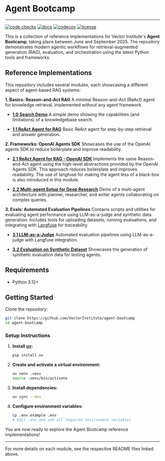 # Agent Bootcamp

----------------------------------------------------------------------------------------

[![code checks](https://github.com/VectorInstitute/agent-bootcamp/actions/workflows/code_checks.yml/badge.svg)](https://github.com/VectorInstitute/agent-bootcamp/actions/workflows/code_checks.yml)
[![docs](https://github.com/VectorInstitute/agent-bootcamp/actions/workflows/docs.yml/badge.svg)](https://github.com/VectorInstitute/agent-bootcamp/actions/workflows/docs.yml)
[![codecov](https://codecov.io/github/VectorInstitute/agent-bootcamp/graph/badge.svg?token=83MYFZ3UPA)](https://codecov.io/github/VectorInstitute/agent-bootcamp)
[![license](https://img.shields.io/github/license/VectorInstitute/agent-bootcamp.svg)](https://github.com/VectorInstitute/agent-bootcamp/blob/main/LICENSE)

This is a collection of reference implementations for Vector Institute's **Agent Bootcamp**, taking place between June and September 2025. The repository demonstrates modern agentic workflows for retrieval-augmented generation (RAG), evaluation, and orchestration using the latest Python tools and frameworks.

## Reference Implementations

This repository includes several modules, each showcasing a different aspect of agent-based RAG systems:

**1. Basics: Reason-and-Act RAG**
A minimal Reason-and-Act (ReAct) agent for knowledge retrieval, implemented without any agent framework.

- **[1.0 Search Demo](src/1_basics/0_search_demo/README.md)**
  A simple demo showing the capabilities (and limitations) of a knowledgebase search.


- **[1.1 ReAct Agent for RAG](src/1_basics/1_react_rag/README.md)**
  Basic ReAct agent for step-by-step retrieval and answer generation.

**2. Frameworks: OpenAI Agents SDK**
  Showcases the use of the OpenAI agents SDK to reduce boilerplate and improve readability.

- **[2.1 ReAct Agent for RAG - OpenAI SDK](src/2_frameworks/1_react_rag/README.md)**
  Implements the same Reason-and-Act agent using the high-level abstractions provided by the OpenAI Agents SDK. This approach reduces boilerplate and improves readability.
  The use of langfuse for making the agent less of a black-box is also introduced in this module.

- **[2.2 Multi-agent Setup for Deep Research](src/2_frameworks/2_multi_agent/README.md)**
  Demo of a multi-agent architecture with planner, researcher, and writer agents collaborating on complex queries.

**3. Evals: Automated Evaluation Pipelines**
  Contains scripts and utilities for evaluating agent performance using LLM-as-a-judge and synthetic data generation. Includes tools for uploading datasets, running evaluations, and integrating with [Langfuse](https://langfuse.com/) for traceability.

- **[3.1 LLM-as-a-Judge](src/3_evals/1_llm_judge/README.md)**
  Automated evaluation pipelines using LLM-as-a-judge with Langfuse integration.

- **[3.2 Evaluation on Synthetic Dataset](src/3_evals/2_synthetic_data/README.md)**
  Showcases the generation of synthetic evaluation data for testing agents.



## Requirements

- Python 3.12+

## Getting Started

Clone the repository:

```bash
git clone https://github.com/VectorInstitute/agent-bootcamp
cd agent-bootcamp
```

### Setup Instructions

1. **Install [uv](https://github.com/astral-sh/uv):**

    ```bash
    pip install uv
    ```

2. **Create and activate a virtual environment:**

    ```bash
    uv venv .venv
    source .venv/bin/activate
    ```

3. **Install dependencies:**

    ```bash
    uv sync --dev
    ```

4. **Configure environment variables:**

    ```bash
    cp .env.example .env
    # Edit .env and add all required environment variables
    ```

You are now ready to explore the Agent Bootcamp reference implementations!

---
For more details on each module, see the respective README files linked above.
